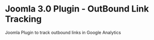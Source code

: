 Joomla 3.0 Plugin - OutBound Link Tracking
====================================

Joomla Plugin to track outbound links in Google Analytics